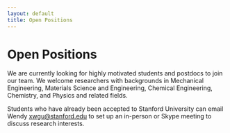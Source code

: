 ```yaml
---
layout: default
title: Open Positions
---
```


# Open Positions

We are currently looking for highly motivated students and postdocs to join our team. We welcome researchers with backgrounds in Mechanical Engineering, Materials Science and Engineering, Chemical Engineering, Chemistry, and Physics and related fields.

Students who have already been accepted to Stanford University can email Wendy <a href="mailto:xwgu@stanford.edu">xwgu@stanford.edu</a> to set up an in-person or Skype meeting to discuss research interests.
